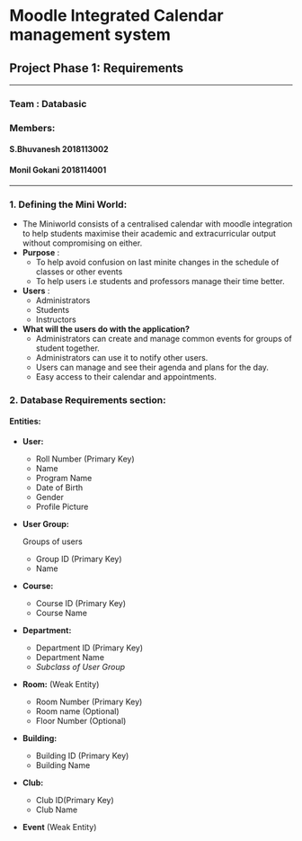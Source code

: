 # Moodle Integrated Calendar management system
## Project Phase 1: Requirements
 
---
### Team : Databasic
### Members: 
#### S.Bhuvanesh 2018113002
#### Monil Gokani 2018114001

---

### 1. Defining the Mini World:

+ The Miniworld consists of a centralised calendar with moodle integration to help students maximise their academic and extracurricular output without compromising on either.
+ **Purpose**    : 
  + To help avoid confusion on last minite changes in the schedule of classes or other events
  + To help users i.e students and professors manage their time better.
+ **Users** :
  + Administrators
  + Students 
  + Instructors
+ **What will the users do with the application?**
  + Administrators can create and manage common events for groups of student together.
  + Administrators can use it to notify other users.
  + Users can manage and see their agenda and plans for the day.
  + Easy access to their calendar and appointments.
  

###   2. Database Requirements section:

#### Entities:

+   **User:**
    +   Roll Number (Primary Key)
    +   Name
    +   Program Name
    +   Date of Birth
    +   Gender
    +   Profile Picture
    
+   **User Group:**
    
    Groups of users
    +   Group ID (Primary Key)
    +   Name

+   **Course:**

    + Course ID (Primary Key)
    + Course Name
  
+   **Department:**

    + Department ID (Primary Key)
    + Department Name
    + *Subclass of User Group*

+   **Room:** (Weak Entity)
    +   Room Number (Primary Key)
    +   Room name (Optional)
    +   Floor Number (Optional)
  
+   **Building:**
    +   Building ID (Primary Key)
    +   Building Name
  
+   **Club:**
    +   Club ID(Primary Key)
    +   Club Name
    
+   **Event** (Weak Entity)
  

